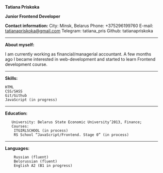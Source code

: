 **Tatiana Priskoka**

**Junior Frontend Developer**


**Contact information:**
    City: Minsk, Belarus
    Phone: +375296199760
    E-mail: tatianapriskoka@gmail.com
    Telegram: tatiana_pris
    Github: tatianapriskoka
***


**About myself:**

I am currently working as financial/managerial accountant.
A few months ago I became interested in web-development and started to learn
Frontend development course.
***

**Skills:**

    HTML
    CSS/SASS
    Git/Github
    JavaScript (in progress)
***

**Education:**

       University: Belarus State Economic University’2013, Finance;
       Courses:
        ITGIRLSCHOOL (in process)
        RS School “JavaScript/Frontend. Stage 0” (in process)
***

**Languages:**

        Russian (fluent)
        Belorussian (fluent)
        English A2 (B1 in progress)
